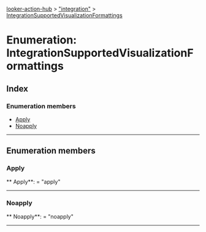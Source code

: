 [looker-action-hub](../README.md) > ["integration"](../modules/_integration_.md) > [IntegrationSupportedVisualizationFormattings](../enums/_integration_.integrationsupportedvisualizationformattings.md)



# Enumeration: IntegrationSupportedVisualizationFormattings

## Index

### Enumeration members

* [Apply](_integration_.integrationsupportedvisualizationformattings.md#apply)
* [Noapply](_integration_.integrationsupportedvisualizationformattings.md#noapply)



---
## Enumeration members
<a id="apply"></a>

###  Apply

** Apply**:    = "apply"






___

<a id="noapply"></a>

###  Noapply

** Noapply**:    = "noapply"






___


